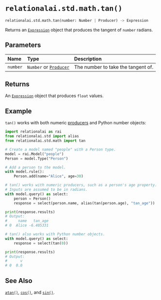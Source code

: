 # `relationalai.std.math.tan()`

```python
relationalai.std.math.tan(number: Number | Producer) -> Expression
```

Returns an [`Expression`](../../Expression.md) object that produces the tangent of `number` radians.

## Parameters

| Name | Type | Description |
| :--- | :--- | :--------- |
| `number` | `Number` or [`Producer`](../../Producer/README.md) | The number to take the tangent of. |

## Returns

An [`Expression`](../../Expression.md) object that produces `float` values.

## Example

`tan()` works with both numeric [producers](../../Producer/README.md) and Python number objects:

```python
import relationalai as rai
from relationalai.std import alias
from relationalai.std.math import tan

# Create a model named "people" with a Person type.
model = rai.Model("people")
Person = model.Type("Person")

# Add a person to the model.
with model.rule():
    Person.add(name="Alice", age=30)

# tan() works with numeric producers, such as a person's age property.
# Inputs are assumed to be in radians.
with model.query() as select:
    person = Person()
    response = select(person.name, alias(tan(person.age), "tan_age"))

print(response.results)
# Output:
#     name   tan_age
# 0  Alice -6.405331

# tan() also works with Python number objects.
with model.query() as select:
    response = select(tan(0))

print(response.results)
# Output:
#      v
# 0  0.0
```

## See Also

[`atan()`](./atan.md), [`cos()`](./cos.md), and [`sin()`](./sin.md).
